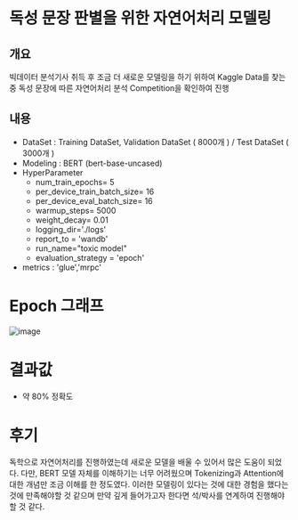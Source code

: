 # 독성 문장 판별을 위한 자연어처리 모델링

## 개요
빅데이터 분석기사 취득 후 조금 더 새로운 모델링을 하기 위하여 Kaggle Data를 찾는 중 독성 문장에 따른 자연어처리 분석 Competition을 확인하여 진행

## 내용
* DataSet : Training DataSet, Validation DataSet ( 8000개 ) / Test DataSet ( 3000개 )
* Modeling : BERT (bert-base-uncased)
* HyperParameter
  * num_train_epochs= 5           
  * per_device_train_batch_size= 16
  * per_device_eval_batch_size= 16
  * warmup_steps= 5000               
  * weight_decay= 0.01              
  * logging_dir='./logs'         
  * report_to = 'wandb'
  * run_name="toxic model"
  * evaluation_strategy = 'epoch'
* metrics : 'glue','mrpc'

# Epoch 그래프
![image](https://user-images.githubusercontent.com/62194486/220803605-986b0649-81dd-4c8b-bf72-66fa020b7e92.png)


# 결과값
* 약 80% 정확도

# 후기
독학으로 자연어처리를 진행하였는데 새로운 모델을 배울 수 있어서 많은 도움이 되었다. 다만, BERT 모델 자체를 이해하기는 너무 어려웠으며 Tokenizing과 Attention에 대한 개념만 조금 이해를 한 정도였다. 이러한 모델링이 있다는 것에 대한 경험을 했다는 것에 만족해야할 것 같으며 만약 깊게 들어가고자 한다면 석/박사를 연계하여 진행해야할 것 같다.
